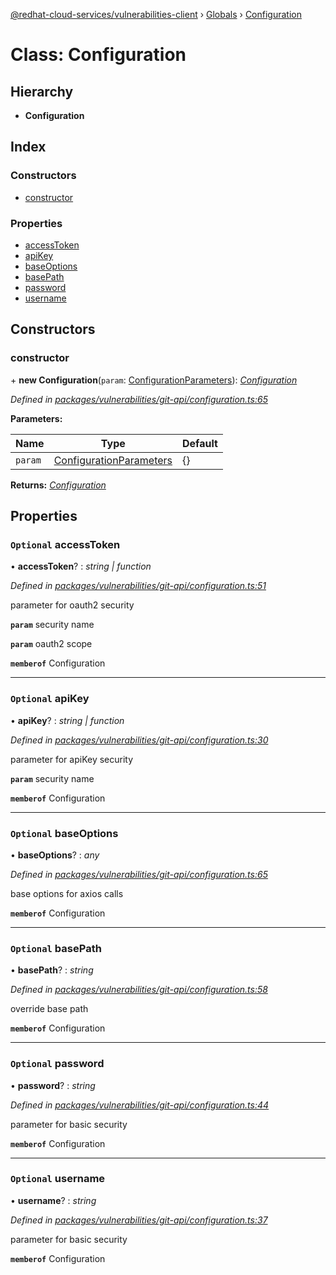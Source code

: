 [@redhat-cloud-services/vulnerabilities-client](../README.md) › [Globals](../globals.md) › [Configuration](configuration.md)

# Class: Configuration

## Hierarchy

* **Configuration**

## Index

### Constructors

* [constructor](configuration.md#constructor)

### Properties

* [accessToken](configuration.md#optional-accesstoken)
* [apiKey](configuration.md#optional-apikey)
* [baseOptions](configuration.md#optional-baseoptions)
* [basePath](configuration.md#optional-basepath)
* [password](configuration.md#optional-password)
* [username](configuration.md#optional-username)

## Constructors

###  constructor

\+ **new Configuration**(`param`: [ConfigurationParameters](../interfaces/configurationparameters.md)): *[Configuration](configuration.md)*

*Defined in [packages/vulnerabilities/git-api/configuration.ts:65](https://github.com/Hyperkid123/javascript-clients/blob/master/packages/vulnerabilities/git-api/configuration.ts#L65)*

**Parameters:**

Name | Type | Default |
------ | ------ | ------ |
`param` | [ConfigurationParameters](../interfaces/configurationparameters.md) | {} |

**Returns:** *[Configuration](configuration.md)*

## Properties

### `Optional` accessToken

• **accessToken**? : *string | function*

*Defined in [packages/vulnerabilities/git-api/configuration.ts:51](https://github.com/Hyperkid123/javascript-clients/blob/master/packages/vulnerabilities/git-api/configuration.ts#L51)*

parameter for oauth2 security

**`param`** security name

**`param`** oauth2 scope

**`memberof`** Configuration

___

### `Optional` apiKey

• **apiKey**? : *string | function*

*Defined in [packages/vulnerabilities/git-api/configuration.ts:30](https://github.com/Hyperkid123/javascript-clients/blob/master/packages/vulnerabilities/git-api/configuration.ts#L30)*

parameter for apiKey security

**`param`** security name

**`memberof`** Configuration

___

### `Optional` baseOptions

• **baseOptions**? : *any*

*Defined in [packages/vulnerabilities/git-api/configuration.ts:65](https://github.com/Hyperkid123/javascript-clients/blob/master/packages/vulnerabilities/git-api/configuration.ts#L65)*

base options for axios calls

**`memberof`** Configuration

___

### `Optional` basePath

• **basePath**? : *string*

*Defined in [packages/vulnerabilities/git-api/configuration.ts:58](https://github.com/Hyperkid123/javascript-clients/blob/master/packages/vulnerabilities/git-api/configuration.ts#L58)*

override base path

**`memberof`** Configuration

___

### `Optional` password

• **password**? : *string*

*Defined in [packages/vulnerabilities/git-api/configuration.ts:44](https://github.com/Hyperkid123/javascript-clients/blob/master/packages/vulnerabilities/git-api/configuration.ts#L44)*

parameter for basic security

**`memberof`** Configuration

___

### `Optional` username

• **username**? : *string*

*Defined in [packages/vulnerabilities/git-api/configuration.ts:37](https://github.com/Hyperkid123/javascript-clients/blob/master/packages/vulnerabilities/git-api/configuration.ts#L37)*

parameter for basic security

**`memberof`** Configuration
